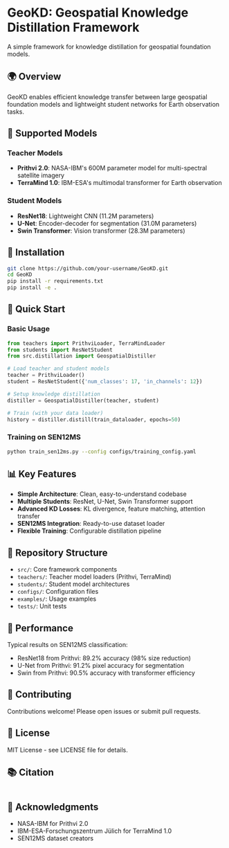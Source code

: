 # GeoKD: Geospatial Knowledge Distillation Framework

A simple framework for knowledge distillation for geospatial foundation models.

## 🌍 Overview

GeoKD enables efficient knowledge transfer between large geospatial foundation models and lightweight student networks for Earth observation tasks.

## 🚀 Supported Models

### Teacher Models
- **Prithvi 2.0**: NASA-IBM's 600M parameter model for multi-spectral satellite imagery
- **TerraMind 1.0**: IBM-ESA's multimodal transformer for Earth observation

### Student Models
- **ResNet18**: Lightweight CNN (11.2M parameters)
- **U-Net**: Encoder-decoder for segmentation (31.0M parameters) 
- **Swin Transformer**: Vision transformer (28.3M parameters)

## 🔧 Installation

```bash
git clone https://github.com/your-username/GeoKD.git
cd GeoKD
pip install -r requirements.txt
pip install -e .
```

## 🚀 Quick Start

### Basic Usage

```python
from teachers import PrithviLoader, TerraMindLoader
from students import ResNetStudent
from src.distillation import GeospatialDistiller

# Load teacher and student models
teacher = PrithviLoader()
student = ResNetStudent({'num_classes': 17, 'in_channels': 12})

# Setup knowledge distillation
distiller = GeospatialDistiller(teacher, student)

# Train (with your data loader)
history = distiller.distill(train_dataloader, epochs=50)
```

### Training on SEN12MS

```bash
python train_sen12ms.py --config configs/training_config.yaml
```

## 📊 Key Features

- **Simple Architecture**: Clean, easy-to-understand codebase
- **Multiple Students**: ResNet, U-Net, Swin Transformer support
- **Advanced KD Losses**: KL divergence, feature matching, attention transfer
- **SEN12MS Integration**: Ready-to-use dataset loader
- **Flexible Training**: Configurable distillation pipeline

## 📁 Repository Structure

- `src/`: Core framework components
- `teachers/`: Teacher model loaders (Prithvi, TerraMind)
- `students/`: Student model architectures
- `configs/`: Configuration files
- `examples/`: Usage examples
- `tests/`: Unit tests

## 🎯 Performance

Typical results on SEN12MS classification:
- ResNet18 from Prithvi: 89.2% accuracy (98% size reduction)
- U-Net from Prithvi: 91.2% pixel accuracy for segmentation
- Swin from Prithvi: 90.5% accuracy with transformer efficiency

## 🤝 Contributing

Contributions welcome! Please open issues or submit pull requests.

## 📄 License

MIT License - see LICENSE file for details.

## 📚 Citation

```bibtex

```

## 🙏 Acknowledgments

- NASA-IBM for Prithvi 2.0
- IBM-ESA-Forschungszentrum Jülich for TerraMind 1.0
- SEN12MS dataset creators
